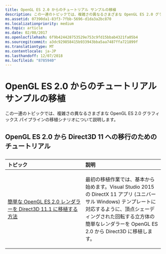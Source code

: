 ```yaml
---
title: OpenGL ES 2.0 からのチュートリアル サンプルの移植
description: この一連のトピックでは、複雑さの異なるさまざまな OpenGL ES 2.0 グラフィックス パイプラインの移植シナリオについて説明します。
ms.assetid: 07390da1-83f3-7fbb-5696-d1da3a2bc870
ms.localizationpriority: medium
ms.topic: article
ms.date: 02/08/2017
ms.openlocfilehash: 6f9b424428753529e753c9fd15bbab4321fa05b4
ms.sourcegitcommit: a3dc929858415b933943bba5aa7487ffa721899f
ms.translationtype: MT
ms.contentlocale: ja-JP
ms.lasthandoff: 12/07/2018
ms.locfileid: "8785940"
---
```

# <a name="walkthrough-sample-ports-from-opengl-es-20"></a>OpenGL ES 2.0 からのチュートリアル サンプルの移植



この一連のトピックでは、複雑さの異なるさまざまな OpenGL ES 2.0 グラフィックス パイプラインの移植シナリオについて説明します。

## <a name="opengl-es-20-to-direct3d-11-walkthroughs"></a>OpenGL ES 2.0 から Direct3D 11 への移行のためのチュートリアル

## 
<table>
<colgroup>
<col width="50%" />
<col width="50%" />
</colgroup>
<thead>
<tr class="header">
<th align="left">トピック</th>
<th align="left">説明</th>
</tr>
</thead>
<tbody>
<tr class="odd">
<td align="left"><p><a href="port-a-simple-opengl-es-2-0-renderer-to-directx-11-1.md">簡単な OpenGL ES 2.0 レンダラーを Direct3D 11.1 に移植する方法</a></p></td>
<td align="left"><p>最初の移植作業では、基本から始めます。Visual Studio 2015 の DirectX 11 アプリ (ユニバーサル Windows) テンプレートに対応するように、頂点シェーディングされた回転する立方体の簡単なレンダラーを OpenGL ES 2.0 から Direct3D に移植します。</p></td>
</tr>
</tbody>
</table>

 

 

 




